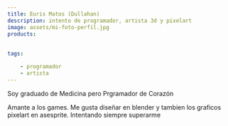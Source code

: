 ```yaml
---
title: Euris Matos (Dullahan)
description: intento de programador, artista 3d y pixelart
image: assets/mi-foto-perfil.jpg
products:
    
    
tags:

    - programador
    - artista
---
```


Soy graduado de Medicina pero Prgramador de Corazón

Amante a los games. Me gusta diseñar en blender y tambien
los graficos pixelart en asesprite. Intentando siempre 
superarme
 












